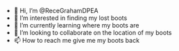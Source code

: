 - 👋 Hi, I’m @ReceGrahamDPEA
- 👀 I’m interested in finding my lost boots
- 🌱 I’m currently learning where my boots are
- 💞️ I’m looking to collaborate on the location of my boots
- 📫 How to reach me give me my boots back


